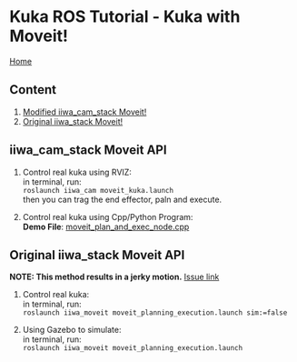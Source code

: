 # Kuka ROS Tutorial - Kuka with Moveit!

[Home](../README.md)

## Content  
1. [Modified iiwa_cam_stack Moveit!](#moveit_cam)
1. [Original iiwa_stack Moveit!](#moveit_iiwa_stack)


<span id="moveit_iiwa_stack"></span>
## iiwa_cam_stack Moveit API

1. Control real kuka using RVIZ:  
    in terminal, run:  
    `roslaunch iiwa_cam moveit_kuka.launch`  
    then you can trag the end effector, paln and execute.


1. Control real kuka using Cpp/Python Program:  
    **Demo File**: [moveit_plan_and_exec_node.cpp](../src/demo/moveit_plan_and_exec_node.cpp)


<span id="moveit_iiwa_stack"></span>
## Original iiwa_stack Moveit API

**NOTE: This method results in a jerky motion.** [Issue link](https://github.com/IFL-CAMP/iiwa_stack/issues/284)  

1. Control real kuka:  
  in terminal, run:  
  `roslaunch iiwa_moveit moveit_planning_execution.launch sim:=false`

1. Using Gazebo to simulate:  
  in terminal, run:  
  `roslaunch iiwa_moveit moveit_planning_execution.launch`

